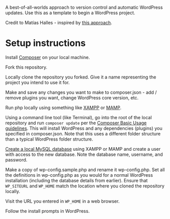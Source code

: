 A best-of-all-worlds approach to version control and automatic WordPress updates. Use this as a template to begin a WordPress project.

Credit to Matías Halles - inspired by [this approach](https://medium.com/@halles/wordpress-composer-git-1ccf29a9827a).

# Setup instructions
Install [Composer](https://getcomposer.org/) on your local machine.

Fork this repository.

Locally clone the repository you forked. Give it a name representing the project you intend to use it for.

Make and save any changes you want to make to composer.json - add / remove plugins you want, change WordPress core version, etc.

Run php locally using something like [XAMPP](https://www.apachefriends.org/download.html) or [MAMP](https://www.mamp.info).

Using a command line tool (like Terminal), go into the root of the local repository and run `composer update` per the [Composer Basic Usage guidelines](https://getcomposer.org/doc/01-basic-usage.md). This will install WordPress and any dependencies (plugins) you specified in composer.json. Note that this uses a different folder structure than a typical WordPress folder structure.

[Create a local MySQL database](https://www.betterhostreview.com/create-mysql-database-phpmyadmin-computer.html) using XAMPP or MAMP and create a user with access to the new database. Note the database name, username, and password.

Make a copy of wp-config.sample.php and rename it wp-config.php. Set all the definitions in wp-config.php as you would for a normal WordPress installation (including the database details from earlier). Ensure that `WP_SITEURL` and `WP_HOME` match the location where you cloned the repository locally.

Visit the URL you entered in `WP_HOME` in a web browser.

Follow the install prompts in WordPress.
